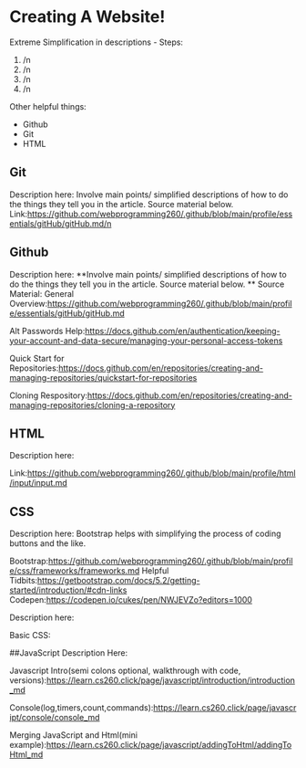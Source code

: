 # Creating A Website!
Extreme Simplification in descriptions - 
Steps:
1. /n
2. /n
3. /n
4. /n

Other helpful things:
* Github
* Git
* HTML

## Git
Description here:
Involve main points/ simplified descriptions of how to do the things they tell you in the article. Source material below. 
Link:https://github.com/webprogramming260/.github/blob/main/profile/essentials/gitHub/gitHub.md/n

## Github
Description here:
**Involve main points/ simplified descriptions of how to do the things they tell you in the article. Source material below. 
**
Source Material: 
General Overview:https://github.com/webprogramming260/.github/blob/main/profile/essentials/gitHub/gitHub.md

Alt Passwords Help:https://docs.github.com/en/authentication/keeping-your-account-and-data-secure/managing-your-personal-access-tokens

Quick Start for Repositories:https://docs.github.com/en/repositories/creating-and-managing-repositories/quickstart-for-repositories

Cloning Respository:https://docs.github.com/en/repositories/creating-and-managing-repositories/cloning-a-repository


## HTML
Description here:

Link:https://github.com/webprogramming260/.github/blob/main/profile/html/input/input.md


## CSS
Description here: 
Bootstrap helps with simplifying the process of coding buttons and the like.


Bootstrap:https://github.com/webprogramming260/.github/blob/main/profile/css/frameworks/frameworks.md
Helpful Tidbits:https://getbootstrap.com/docs/5.2/getting-started/introduction/#cdn-links
Codepen:https://codepen.io/cukes/pen/NWJEVZo?editors=1000

Description here:

Basic CSS:


##JavaScript
Description Here:



Javascript Intro(semi colons optional, walkthrough with code, versions):https://learn.cs260.click/page/javascript/introduction/introduction_md 

Console(log,timers,count,commands):https://learn.cs260.click/page/javascript/console/console_md 

Merging JavaScript and Html(mini example):https://learn.cs260.click/page/javascript/addingToHtml/addingToHtml_md 






